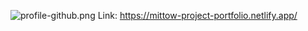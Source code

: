 ![profile-github.png](https://i.postimg.cc/BjCRZv8P/profile-github.png)
Link: https://mittow-project-portfolio.netlify.app/
